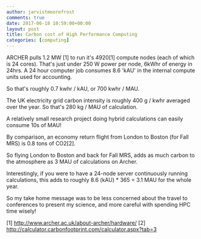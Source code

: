 ```yaml
---
author: jarvistmoorefrost
comments: true
date: 2017-06-18 10:59:00+00:00
layout: post
title: Carbon cost of High Performance Computing 
categories: [computing]
---
```


ARCHER pulls 1.2 MW [1] to run it's 4920[1] compute nodes (each of which is 24 cores). That's just under 250 W power per node, 6kWhr of energy in 24hrs. A 24 hour computer job consumes 8.6 'kAU' in the internal compute units used for accounting.

So that's roughly 0.7 kwhr / kAU, or 700 kwhr / MAU. 

The UK electricity grid carbon intensity is roughly 400 g / kwhr averaged over the year. So that's 280 kg / MAU of calculation.

A relatively small research project doing hybrid calculations can easily consume 10s of MAU!

By comparison, an economy return flight from London to Boston (for Fall MRS) is 0.8 tons of CO2[2].

So flying London to Boston and back for Fall MRS, adds as much carbon to the atmosphere as 3 MAU of calculations on Archer.

Interestingly, if you were to have a 24-node server continuously running calculations, this adds to roughly 8.6 (kAU) * 365 = 3.1 MAU for the whole year. 

So my take home message was to be less concerned about the travel to
conferences to present my science, and more careful with spending HPC time
wisely!

[1] http://www.archer.ac.uk/about-archer/hardware/
[2] http://calculator.carbonfootprint.com/calculator.aspx?tab=3

